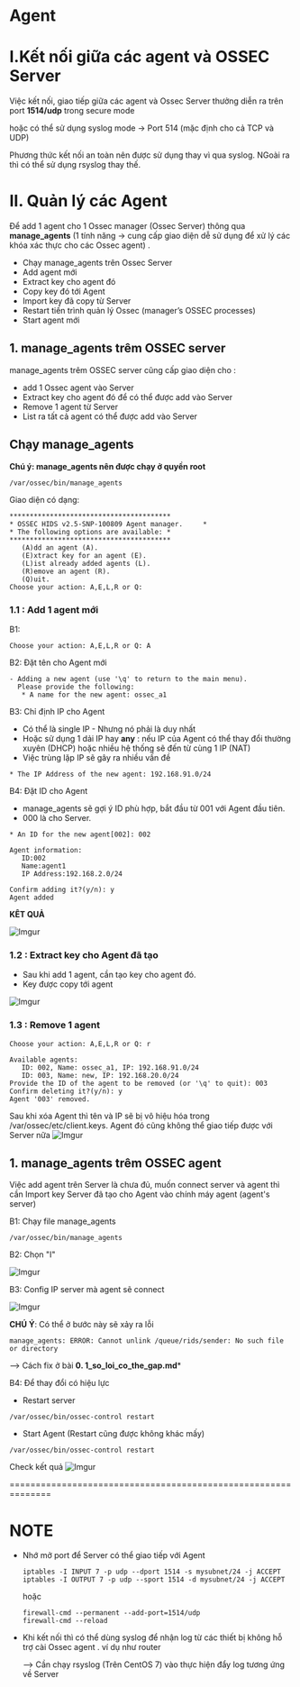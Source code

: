 # Agent
# I.Kết nối giữa các agent và OSSEC Server
Việc kết nối, giao tiếp giữa các agent và Ossec Server thưởng diễn ra trên port **1514/udp** trong secure mode

hoặc có thể sử dụng syslog mode -> Port 514 (mặc định cho cả TCP và UDP)

Phương thức kết nối an toàn nên được sử dụng thay vì qua syslog. NGoài ra thì có thể sử dụng rsyslog thay thế.

# II. Quản lý các Agent
Để add 1 agent cho 1 Ossec manager (Ossec Server) thông qua **manage_agents** (1 tính năng -> cung cấp giao diện dễ sử dụng để xử lý các khóa xác thực cho các Ossec agent) .
- Chạy manage_agents trên Ossec Server
- Add agent mới
- Extract key cho agent đó
- Copy key đó tới Agent
- Import key đã copy từ Server
- Restart tiến trình quản lý Ossec (manager’s OSSEC processes)
- Start agent mới

## 1. manage_agents trêm  OSSEC server
manage_agents trêm  OSSEC server cũng cấp giao diện cho :
- add 1 Ossec agent vào Server
- Extract key cho agent đó để có thể được add vào Server
- Remove 1 agent từ Server
- List ra tất cả agent có thể được add vào Server

## **Chạy manage_agents**
**Chú ý:  manage_agents nên được chạy ở quyền root**

```
/var/ossec/bin/manage_agents
```
Giao diện có dạng: 
```
****************************************
* OSSEC HIDS v2.5-SNP-100809 Agent manager.     *
* The following options are available: *
****************************************
   (A)dd an agent (A).
   (E)xtract key for an agent (E).
   (L)ist already added agents (L).
   (R)emove an agent (R).
   (Q)uit.
Choose your action: A,E,L,R or Q:
```

### **1.1 : Add 1 agent mới** 
B1: 
```
Choose your action: A,E,L,R or Q: A
```
B2: Đặt tên cho Agent mới
```
- Adding a new agent (use '\q' to return to the main menu).
  Please provide the following:
   * A name for the new agent: ossec_a1
```

B3: Chỉ định IP cho Agent
- Có thể là single IP  - Nhưng nó phải là duy nhất
- Hoặc sử dụng 1 dải IP hay **any** : nếu IP của Agent có thể thay đổi thường xuyên (DHCP) hoặc nhiều hệ thống sẽ đến từ cùng 1 IP (NAT)
- Việc trùng lặp IP sẽ gây ra nhiều vấn đề

```
* The IP Address of the new agent: 192.168.91.0/24
```

B4: Đặt ID cho Agent
- manage_agents sẽ gợi ý ID phù hợp, bắt đầu từ 001 với Agent đầu tiên.
- 000 là cho Server. 

```
* An ID for the new agent[002]: 002
```
```
Agent information:
   ID:002
   Name:agent1
   IP Address:192.168.2.0/24

Confirm adding it?(y/n): y
Agent added
```


 **KÊT QUẢ**

 ![Imgur](https://i.imgur.com/TwAwp3q.png)


 ### **1.2 : Extract key cho Agent đã tạo**
- Sau khi add 1 agent, cần tạo key cho agent đó.
- Key được copy tới agent

 ![Imgur](https://i.imgur.com/K5QoKHe.png)

 ### **1.3 : Remove 1 agent**

```
Choose your action: A,E,L,R or Q: r

Available agents:
   ID: 002, Name: ossec_a1, IP: 192.168.91.0/24
   ID: 003, Name: new, IP: 192.168.20.0/24
Provide the ID of the agent to be removed (or '\q' to quit): 003
Confirm deleting it?(y/n): y
Agent '003' removed.
```

Sau khi xóa Agent thì tên và IP sẽ bị vô hiệu hóa trong /var/ossec/etc/client.keys. Agent đó cũng không thể giao tiếp được với Server nữa
![Imgur](https://i.imgur.com/dOKXKdS.png)


## 1. manage_agents trêm  OSSEC agent
Việc add agent trên Server là chưa đủ, muốn connect server và agent thì cần Import key Server đã tạo cho Agent vào chính máy agent (agent's server)

B1: Chạy file manage_agents

```
/var/ossec/bin/manage_agents
```

B2: Chọn "I"

![Imgur](https://i.imgur.com/TW62dZq.png)

B3: Config IP server mà agent sẽ connect

![Imgur](https://i.imgur.com/FlOPlFo.png)

**CHÚ Ý**: Có thể ở bước này sẽ xảy ra lỗi
```
manage_agents: ERROR: Cannot unlink /queue/rids/sender: No such file or directory
```
--> Cách fix ở bài **0. 1_so_loi_co_the_gap.md***


B4: 
Để thay đổi có hiệu lực
- Restart server
```
/var/ossec/bin/ossec-control restart
```
- Start Agent (Restart cũng được không khác mấy)
```
/var/ossec/bin/ossec-control restart
```

Check kết quả 
![Imgur](https://i.imgur.com/nfxoGk2.png)



==============================================================

# NOTE
- Nhớ mở port để Server có thể giao tiếp với Agent
    ```
    iptables -I INPUT 7 -p udp --dport 1514 -s mysubnet/24 -j ACCEPT
    iptables -I OUTPUT 7 -p udp --sport 1514 -d mysubnet/24 -j ACCEPT
    ```

    hoặc

   ```
   firewall-cmd --permanent --add-port=1514/udp
   firewall-cmd --reload
   ```

- Khi kết nối thì có thể dùng syslog để nhận log từ các thiết bị không hỗ trợ cài Ossec agent . ví dụ như router 

    --> Cần chạy rsyslog (Trên CentOS 7) vào thực hiện đẩy log tương ứng về Server

